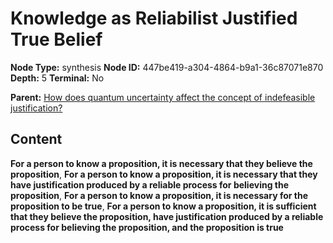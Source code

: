 # Knowledge as Reliabilist Justified True Belief

**Node Type:** synthesis
**Node ID:** 447be419-a304-4864-b9a1-36c87071e870
**Depth:** 5
**Terminal:** No

**Parent:** [How does quantum uncertainty affect the concept of indefeasible justification?](how-does-quantum-uncertainty-affect-the-concept-of-indefeasible-justification-antithesis-0161633b-92b8-4990-b5fa-edbddaf2b4f0.md)

## Content

**For a person to know a proposition, it is necessary that they believe the proposition**, **For a person to know a proposition, it is necessary that they have justification produced by a reliable process for believing the proposition**, **For a person to know a proposition, it is necessary for the proposition to be true**, **For a person to know a proposition, it is sufficient that they believe the proposition, have justification produced by a reliable process for believing the proposition, and the proposition is true**

